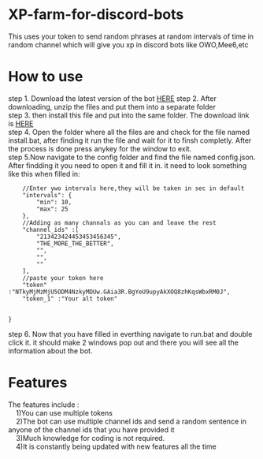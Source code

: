 
# XP-farm-for-discord-bots
This uses your token to send random phrases at random intervals of time in random channel which will give you xp in discord bots like OWO,Mee6,etc

# How to use
step 1. Download the latest version of the bot [HERE](https://link-url-here.org)
step 2. After downloading, unzip the files and put them into a separate folder  
step 3. then install this file and put into the same folder. The download link is [HERE](https://drive.google.com/drive/folders/1BIi3jAa8c_uOVlcKxMGiOFCI_43Mw0IZ?usp=sharing)   
step 4. Open the folder where all the files are and check for the file named install.bat, after finding it run the file and wait for it to finsh completly. After the process is done press anykey for the window to exit.   
step 5.Now navigate to the config folder and find the file named config.json. After findding it you need to open it and fill it in. it need to look something like this when filled in:   
```{
    //Enter ywo intervals here,they will be taken in sec in default
    "intervals": {
        "min": 10,
        "max": 25
    },
    //Adding as many channals as you can and leave the rest
    "channel_ids" :[
        "213423424453453456345",
        "THE_MORE_THE_BETTER",
        "",
        "",
        ""
    ],
    //paste your token here
    "token" :"NTkyMjMzMjU5ODM4NzkyMDUw.GAia3R.BgYeU9upyAkXOQ8zhKqsWbxRM0J",
    "token_1" :"Your alt token"


}
```
step 6. Now that you have filled in everthing navigate to run.bat and double click it. it should make 2 windows pop out and there you will see all the information about the bot.

# Features
The features include :   
&nbsp;&nbsp;&nbsp;&nbsp;1)You can use multiple tokens   
&nbsp;&nbsp;&nbsp;&nbsp;2)The bot can use multiple channel ids and send a random sentence in anyone of the channel ids that you have provided it   
&nbsp;&nbsp;&nbsp;&nbsp;3)Much knowledge for coding is not required.   
&nbsp;&nbsp;&nbsp;&nbsp;4)It is constantly being updated with new features all the time   


